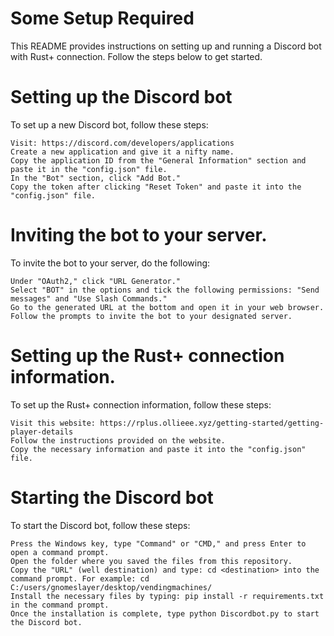 # Some Setup Required

This README provides instructions on setting up and running a Discord bot with Rust+ connection. Follow the steps below to get started.

# Setting up the Discord bot

To set up a new Discord bot, follow these steps:

    Visit: https://discord.com/developers/applications
    Create a new application and give it a nifty name.
    Copy the application ID from the "General Information" section and paste it in the "config.json" file.
    In the "Bot" section, click "Add Bot."
    Copy the token after clicking "Reset Token" and paste it into the "config.json" file.

# Inviting the bot to your server.

To invite the bot to your server, do the following:

    Under "OAuth2," click "URL Generator."
    Select "BOT" in the options and tick the following permissions: "Send messages" and "Use Slash Commands."
    Go to the generated URL at the bottom and open it in your web browser.
    Follow the prompts to invite the bot to your designated server.

# Setting up the Rust+ connection information.

To set up the Rust+ connection information, follow these steps:

    Visit this website: https://rplus.ollieee.xyz/getting-started/getting-player-details
    Follow the instructions provided on the website.
    Copy the necessary information and paste it into the "config.json" file.

# Starting the Discord bot

To start the Discord bot, follow these steps:

    Press the Windows key, type "Command" or "CMD," and press Enter to open a command prompt.
    Open the folder where you saved the files from this repository.
    Copy the "URL" (well destination) and type: cd <destination> into the command prompt. For example: cd C:/users/gnomeslayer/desktop/vendingmachines/
    Install the necessary files by typing: pip install -r requirements.txt in the command prompt.
    Once the installation is complete, type python Discordbot.py to start the Discord bot.
